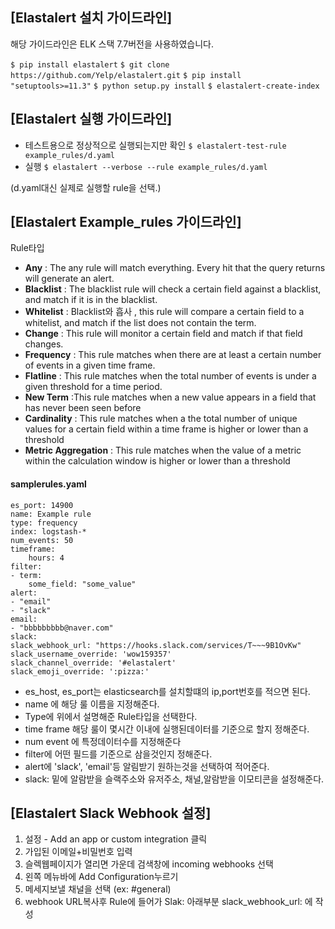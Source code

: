 ## **[Elastalert 설치 가이드라인]**
해당 가이드라인은  ELK 스택 7.7버전을 사용하였습니다.

`$ pip install elastalert`
`$ git clone https://github.com/Yelp/elastalert.git`
`$ pip install "setuptools>=11.3"`
`$ python setup.py install`
`$ elastalert-create-index`

## **[Elastalert 실행 가이드라인]**
- 테스트용으로 정상적으로 실행되는지만 확인
`$ elastalert-test-rule example_rules/d.yaml `
- 실행
`$ elastalert --verbose --rule example_rules/d.yaml`

(d.yaml대신 실제로 실행할 rule을 선택.)

## **[Elastalert Example_rules 가이드라인]**
Rule타입
- **Any** : The any rule will match everything. Every hit that the query returns will generate an alert.
- **Blacklist** : The blacklist rule will check a certain field against a blacklist, and match if it is in the blacklist.
- **Whitelist** : Blacklist와 흡사 , this rule will compare a certain field to a whitelist, and match if the list does not contain the term.
- **Change** : This rule will monitor a certain field and match if that field changes.
- **Frequency** : This rule matches when there are at least a certain number of events in a given time frame.
- **Flatline** : This rule matches when the total number of events is under a given threshold for a time period.
- **New Term** :This rule matches when a new value appears in a field that has never been seen before
- **Cardinality** : This rule matches when a the total number of unique values for a certain field within a time frame is higher or lower than a threshold
- **Metric Aggregation** : This rule matches when the value of a metric within the calculation window is higher or lower than a threshold

#### samplerules.yaml
```es_host: elasticsearch.example.com
es_port: 14900
name: Example rule
type: frequency
index: logstash-*
num_events: 50
timeframe:
    hours: 4
filter:
- term:
    some_field: "some_value"
alert:
- "email"
- "slack"
email:
- "bbbbbbbbb@naver.com"
slack:
slack_webhook_url: "https://hooks.slack.com/services/T~~~9B1OvKw"
slack_username_override: 'wow159357'
slack_channel_override: '#elastalert'
slack_emoji_override: ':pizza:'
```

- es_host, es_port는 elasticsearch를 설치할떄의 ip,port번호를 적으면 된다.
- name 에 해당 룰 이름을 지정해준다.
- Type에 위에서 설명해준 Rule타입을 선택한다.
- time frame 해당 룰이 몇시간 이내에 실행된데이터를 기준으로 할지 정해준다.
- num event 에 특정데이터수를 지정해준다
- filter에 어떤 필드를 기준으로 삼을것인지 정해준다.
- alert에 'slack', 'email'등 알림받기 원하는것을 선택하여 적어준다.
- slack: 밑에 알람받을 슬랙주소와 유저주소, 채널,알람받을 이모티콘을 설정해준다.

## **[Elastalert Slack Webhook 설정]**
 1. 설정 - Add an app or custom integration 클릭
 2. 가입된 이메일+비밀번호 입력
 3. 슬렉웹페이지가 열리면 가운데 검색창에 incoming webhooks 선택
 4. 왼쪽 메뉴바에 Add Configuration누르기
 5. 메세지보낼 채널을 선택 (ex: #general)
 6. webhook URL복사후 Rule에 들어가 Slak: 아래부분  slack_webhook_url: 에 작성
